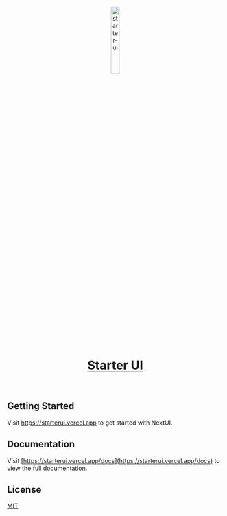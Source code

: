 <p align="center">
  <a href="https://nextui.org">
      <img width="20%" src="https://raw.githubusercontent.com/nextui-org/nextui/main/apps/docs/public/isotipo.png" alt="starter-ui" />
      <h1 align="center">Starter UI</h1>
  </a>
</p>
</br>

## Getting Started

Visit <a aria-label="starter-ui" href="https://starterui.vercel.app">https://starterui.vercel.app</a> to get started with NextUI.

## Documentation

Visit [https://starterui.vercel.app/docs](https://starterui.vercel.app/docs) to view the full documentation.

## License

[MIT](https://choosealicense.com/licenses/mit/)
